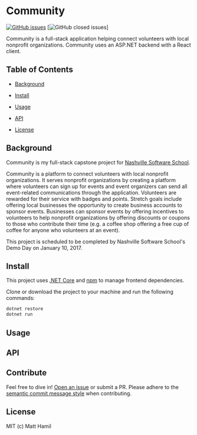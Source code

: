 # Community

[![GitHub issues](https://img.shields.io/github/issues/matthamil/community.svg)](https://github.com/matthamil/Community/issues/)
[![GitHub closed issues](https://img.shields.io/github/issues-closed/matthamil/Community.svg)]

Community is a full-stack application helping connect volunteers with local nonprofit organizations. Community uses an ASP.NET backend with a React client.

## Table of Contents

* [Background](#background)

* [Install](#install)

* [Usage](#usage)

* [API](#api)

* [License](#license)

## Background

Community is my full-stack capstone project for [Nashville Software School](http://www.nashvillesoftwareschool).

Community is a platform to connect volunteers with local nonprofit organizations. It serves nonprofit organizations by creating a platform where volunteers can sign up for events and event organizers can send all event-related communications through the application. Volunteers are rewarded for their service with badges and points. Stretch goals include offering local businesses the opportunity to create business accounts to sponsor events. Businesses can sponsor events by offering incentives to volunteers to help nonprofit organizations by offering discounts or coupons to those who contribute their time (e.g. a coffee shop offering a free cup of coffee for anyone who volunteers at an event).

This project is scheduled to be completed by Nashville Software School's Demo Day on January 10, 2017.

## Install

This project uses [.NET Core](https://www.microsoft.com/net/core) and [npm](https://www.npmjs.com/) to manage frontend dependencies.

Clone or download the project to your machine and run the following commands:

```sh
dotnet restore
dotnet run
```

## Usage

## API

## Contribute

Feel free to dive in! [Open an issue](https://github.com/matthamil/Community/issues/new) or submit a PR. Please adhere to the [semantic commit message style](https://seesparkbox.com/foundry/semantic_commit_messages) when contributing.

## License

MIT (c) Matt Hamil